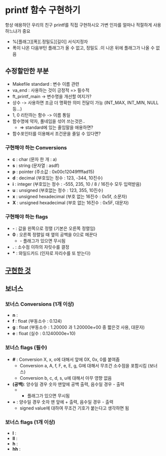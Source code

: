 # printf 함수 구현하기
항상 애용하던 우리의 친구 printf를 직접 구현하시오
가변 인자를 얼마나 적절하게 사용하느냐가 중요
- %[플래그][폭][.정밀도][길이] 서식지정자
- 폭이 나온 다음부턴 플래그가 올 수 없고, 정밀도 .이 나온 뒤에 플래그가 나올 수 없음

## 수정할만한 부분
- Makefile standard : 변수 이름 관련
- va_end : 사용하는 것이 긍정적 => 필수적
- ft_printf_main -> 변수명을 개선할 여지가?
- 상수 -> 사용하면 조금 더 명확한 의미 전달이 가능 (INT_MAX, INT_MIN, NULL 등...)
- 1, 0 리턴하는 함수 -> 이름 통일
- 함수명에 약자, 풀네임을 섞어 쓰는것은..
	- => standard에 있는 줄임말을 애용하면?
- 함수포인터를 이용해서 조건문을 줄일 수 있다면?

### 구현해야 하는 Conversions
- **c** : char (문자 한 개 : a)
- **s** : string (문자열 : asdf)
- **p** : pointer (주소값 : 0x00c12049ffffad15)
- **d** : decimal (부호있는 정수 : 123, -344, 10진수)
- **i** : integer (부호있는 정수 : -555, 235, 10 / 8 / 16진수 모두 입력받음)
- **u** : unsigned (부호없는 정수 : 123, 355, 10진수)
- **x** : unsigned hexadecimal (부호 없는 16진수 : 0x5f, 소문자)
- **X** : unsigned hexadecimal (부호 없는 16진수 : 0x5F, 대문자)

### 구현해야 하는 flags
- **\-** : 값을 왼쪽으로 정렬 (기본은 오른쪽 정렬임)
- **0** : 오른쪽 정렬일 때 옆의 공백을 0으로 메꾼다
	- \- 플래그가 있으면 무시됨
- **.** : 소수점 이하의 자릿수를 결정
- **\*** : 와일드카드 (인자로 자리수를 또 받는다)

## [구현한 것](printf.md)

## 보너스

### 보너스 Conversions (1개 이상)
- **n** :
- **f** : float (부동소수 : 0.124)
- **g** : float (부동소수 : 1.20000 과 1.20000e+00 중 짧은것 사용, 대문자)
- **e** : float (실수 : 0.1240000e+10)

### 보너스 flags (필수)
- **#** : Conversion X, x, o에 대해서 앞에 0X, 0x, 0를 붙여줌
	- Conversion a, A, f, F, e, E, g, G에 대해서 무조건 소수점을 포함시킴 (보너스)
	- Conversion b, c, d, s, u에 대해서 아무 영향 없음
-  **(공백)**: 양수일 경우 숫자 맨앞에 공백 출력, 음수일 경우 - 출력
	- + 플래그가 있으면 무시됨
- **+** : 양수일 경우 숫자 맨 앞에 + 출력, 음수일 경우 - 출력
	- signed value에 대하여 무조건 기호가 붙는다고 생각하면 됨

### 보너스 flags (1개 이상)
- **l** :
- **ll** :
- **h** :
- **hh** :
